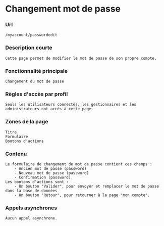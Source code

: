 # Changement mot de passe

### Url
    /myaccount/passwordedit

### Description courte
    Cette page permet de modifier le mot de passe de son propre compte.

### Fonctionnalité principale
    Changement du mot de passe

### Règles d'accès par profil
    Seuls les utilisateurs connectés, les gestionnaires et les administrateurs ont accès à cette page.

### Zones de la page
    Titre
    Formulaire
    Boutons d'actions

### Contenu
    Le formulaire de changement de mot de passe contient ces champs :
        - Ancien mot de passe (password)
        - Nouveau mot de passe (password)
        - Confirmation (password).
    Les bontons d'actions sont :
        - Un bouton "Valider", pour envoyer et remplacer le mot de passe dans la base de données
        - Un bouton "Retour", pour retourner à la page "mon compte".

### Appels asynchrones
    Aucun appel asynchrone.